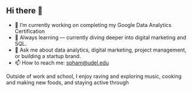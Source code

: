 ## Hi there 👋
 
 
 
- 🔭 I’m currently working on completing my Google Data Analytics Certification 
- 🌱 Always learning — currently diving deeper into digital marketing and SQL.
- 💬 Ask me about data analytics, digital marketing, project management, or building a startup brand.
- 📫 How to reach me: spham@udel.edu

Outside of work and school, I enjoy raving and exploring music, cooking and making new foods, and staying active through



<!--
**sqpham7/sqpham7** is a ✨ _special_ ✨ repository because its `README.md` (this file) appears on your GitHub profile.

Here are some ideas to get you started:

- 🔭 I’m currently working on completing my Google Data Analytics Certification 
- 🌱 Always learning — currently diving deeper into digital marketing and SQL.
- 👯 I’m looking to collaborate on ...
- 🤔 I’m looking for help with ...
- 💬 Ask me about ...
- 📫 How to reach me: ...
- 😄 Pronouns: ...
- ⚡ Fun fact: ...
-->
